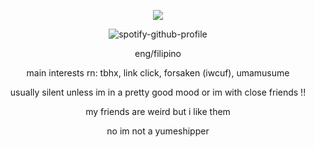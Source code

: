 <div align="center">

![](https://komarev.com/ghpvc/?username=weather-girl&label=trust+value&color=5d7d45)
  
![spotify-github-profile](https://spotify-github-profile.kittinanx.com/api/view?uid=0peo08kixd2cq5azcvpkxhvb5&cover_image=true&theme=natemoo-re&show_offline=false&background_color=121212&interchange=false&bar_color=76ade8&bar_color_cover=false)

eng/filipino

main interests rn: tbhx, link click, forsaken (iwcuf), umamusume

usually silent unless im in a pretty good mood or im with close friends !!

my friends are weird but i like them

no im not a yumeshipper
</div>
